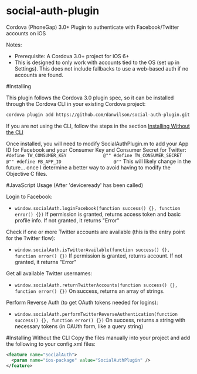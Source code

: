 social-auth-plugin
=======================

Cordova (PhoneGap) 3.0+ Plugin to authenticate with Facebook/Twitter accounts on iOS 

Notes:
* Prerequisite: A Cordova 3.0+ project for iOS 6+
* This is designed to only work with accounts tied to the OS (set up in Settings).  This does not include fallbacks to use a web-based auth if no accounts are found. 

#Installing

This plugin follows the Cordova 3.0 plugin spec, so it can be installed through the Cordova CLI in your existing Cordova project:
```bash
cordova plugin add https://github.com/danwilson/social-auth-plugin.git
```
If you are not using the CLI, follow the steps in the section [Installing Without the CLI](#nocli)

Once installed, you will need to modify SocialAuthPlugin.m to add your App ID for Facebook and your Consumer Key and Consumer Secret for Twitter:
`
#define TW_CONSUMER_KEY              @""
#define TW_CONSUMER_SECRET           @""
#define FB_APP_ID                    @""
`
This will likely change in the future... once I determine a better way to avoid having to modify the Objective C files.

#JavaScript Usage
(After 'deviceready' has been called)

Login to Facebook:
* `window.socialAuth.loginFacebook(function success() {}, function error() {})` 
If permission is granted, returns access token and basic profile info. If not granted, it returns "Error"

Check if one or more Twitter accounts are available (this is the entry point for the Twitter flow):
* `window.socialAuth.isTwitterAvailable(function success() {}, function error() {})` 
If permission is granted, returns account. If not granted, it returns "Error"

Get all available Twitter usernames:
* `window.socialAuth.returnTwitterAccounts(function success() {}, function error() {})`
On success, returns an array of strings.

Perform Reverse Auth (to get OAuth tokens needed for logins):
* `window.socialAuth.performTwitterReverseAuthentication(function success() {}, function error() {})` 
On success, returns a string with necessary tokens (in OAUth form, like a query string)


#Installing Without the CLI <a name="nocli"></a>
Copy the files manually into your project and add the following to your config.xml files:
```xml  
<feature name="SocialAuth">  
  <param name="ios-package" value="SocialAuthPlugin" />  
</feature> 
```
